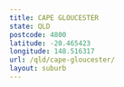 ```yaml
---
title: CAPE GLOUCESTER
state: QLD
postcode: 4800
latitude: -20.465423
longitude: 148.516317
url: /qld/cape-gloucester/
layout: suburb
---
```

